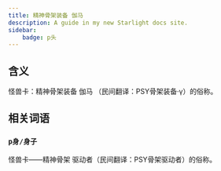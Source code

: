 ```yaml
---
title: 精神骨架装备 伽马
description: A guide in my new Starlight docs site.
sidebar:
    badge: p头
---
```


## 含义

怪兽卡：精神骨架装备 伽马 （民间翻译：PSY骨架装备·γ）的俗称。

## 相关词语

### `p身/身子`  

怪兽卡——精神骨架 驱动者（民间翻译：PSY骨架驱动者）的俗称。
